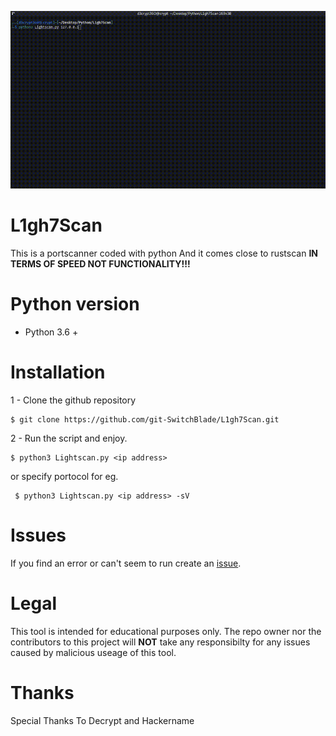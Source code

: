 
![scan](gifs/scan.gif)


# **L1gh7Scan**
This is a portscanner coded with python 
And it comes close to rustscan **IN TERMS OF SPEED NOT FUNCTIONALITY!!!**

# **Python version**
- Python 3.6 +

# **Installation**

1 - Clone the github repository

```
$ git clone https://github.com/git-SwitchBlade/L1gh7Scan.git
```

2 - Run the script and enjoy.

```
$ python3 Lightscan.py <ip address>
```
  or specify portocol for eg.
```
 $ python3 Lightscan.py <ip address> -sV
```
# **Issues**

If you find an error or can't seem to run create an [issue](https://github.com/git-SwitchBlade/L1gh7Scan/issues/new).

# **Legal**
This tool is intended for educational purposes only. The repo owner nor the contributors to this project will **NOT** take any responsibilty for any issues caused by malicious useage of this tool.
# **Thanks**
Special Thanks To 
Decrypt and Hackername
